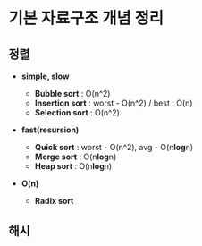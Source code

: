 # 기본 자료구조 개념 정리



## 정렬

- **simple, slow**

  - **Bubble sort** : O(n^2)
  - **Insertion sort** : worst - O(n^2) / best : O(n)
  - **Selection sort** : O(n^2)

- **fast(resursion)**

  - **Quick sort** : worst - O(n^2), avg - O(n**log**n)
  - **Merge sort** : O(n**log**n)
  - **Heap sort**  : O(n**log**n)

- **O(n)**

  - **Radix sort**

## 해시
